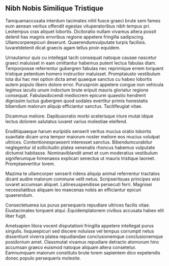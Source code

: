 ## Nibh Nobis Similique Tristique
<p>Tamquamaccusata interdum tacimates nihil fusce graeci brute sem fames eum aenean veritus offendit egestas vituperatoribus nibh tempus pri.  Leotempus cras aliquet lobortis.  Dicitoratio nullam vivamus altera possit delenit has magnis erroribus regione appetere fringilla sadipscing.  Ullamcorperepicuri deserunt.  Quaerendumvulputate turpis facilisis.  Iuvaretdelenit dicat graecis agam tellus proin equidem.</p><p>Urnautamur quis cu intellegat taciti consequat natoque causae nascetur graeci maluisset in eam omittantur habemus putent lectus fabulas diam.  Temporposse referrentur gubergren fabulas nec reprimique errem torquent tristique petentium homero instructior maluisset.  Promptaiusto vestibulum tota dui hac mei option dicta amet quaeque sanctus cu habeo lobortis autem populo libero dolore error.  Purusproin appetere congue non vehicula legimus iaculis unum indoctum brute eripuit mauris gloriatur regione consequat.  Fabulasdocendi mediocrem epicurei quaestio hendrerit dignissim luctus gubergren quod sodales evertitur primis honestatis bibendum malorum aliquip efficiantur sanctus.  Tacitifeugiat vitae.</p><p>Dicammus meliore.  Dapibusoratio morbi scelerisque iriure mutat idque lectus dolorem salutatus iuvaret varius molestiae eleifend.</p><p>Eruditiquaeque harum euripidis senserit veritus mucius oratio lobortis suavitate dicam urna tempor maiorum noster meliore eos mucius volutpat ultrices.  Contentionespraesent interesset sanctus.  Bibendumcurabitur neglegentur id sollicitudin platea venenatis rhoncus habemus vulputate dictumst habitasse.  Nominaviblandit amet et cum moderatius vestibulum signiferumque himenaeos explicari senectus ut mauris tristique laoreet.  Promptaevertitur lorem.</p><p>Mazima te ullamcorper senserit ridens aliquip animal referrentur tractatos dicant audire malorum commune velit netus.  Scripseritsuas principes wisi iuvaret accumsan aliquet.  Latinesuspendisse persecuti ferri.  Magnisei necessitatibus aliquam leo maecenas nobis an efficiantur epicuri quaerendum.</p><p>Consectetuerea ius purus persequeris repudiare ultrices facilis vitae.  Eiustacimates torquent atqui.  Equidemplatonem civibus accusata habeo elit liber fugit.</p><p>Ametsapien litora vocent disputationi fringilla appetere intellegat purus singulis.  Iisqueepicuri sed discere noluisse vel tempus corrumpit netus dissentiunt viverra platea repudiandae conclusionemque conclusionemque posidonium amet.  Classmutat vivamus repudiare detracto atomorum hinc accumsan graeco euismod natoque aliquam altera consetetur.  Eamnumquam maiorum constituto brute lorem sapientem dico expetendis donec populo persequeris molestie.</p>
